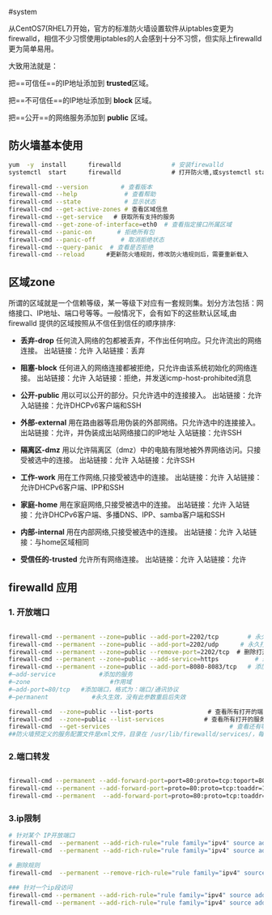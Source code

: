 #system

从CentOS7(RHEL7)开始，官方的标准防火墙设置软件从iptables变更为firewalld，相信不少习惯使用iptables的人会感到十分不习惯，但实际上firewalld更为简单易用。

大致用法就是：

把==可信任==的IP地址添加到  **trusted**区域。

把==不可信任==的IP地址添加到  **block**   区域。

把==公开==的网络服务添加到   **public**  区域。


## 防火墙基本使用

```bash
yum  -y  install      firewalld              # 安装firewalld
systemctl  start      firewalld              # 打开防火墙,或systemctl start firewalld.service

firewall-cmd --version         # 查看版本
firewall-cmd --help             # 查看帮助
firewall-cmd --state            # 显示状态
firewall-cmd --get-active-zones # 查看区域信息
firewall-cmd --get-service   # 获取所有支持的服务
firewall-cmd --get-zone-of-interface=eth0  # 查看指定接口所属区域
firewall-cmd --panic-on       # 拒绝所有包
firewall-cmd --panic-off       # 取消拒绝状态
firewall-cmd --query-panic  # 查看是否拒绝
firewall-cmd --reload      #更新防火墙规则，修改防火墙规则后，需要重新载入
```


## 区域zone

所谓的区域就是一个信赖等级，某一等级下对应有一套规则集。划分方法包括：网络接口、IP地址、端口号等等。一般情况下，会有如下的这些默认区域,由firewalld 提供的区域按照从不信任到信任的顺序排序:
- **丢弃-drop**
任何流入网络的包都被丢弃，不作出任何响应。只允许流出的网络连接。
出站链接：允许
入站链接：丢弃

- **阻塞-block**
任何进入的网络连接都被拒绝，只允许由该系统初始化的网络连接。
出站链接：允许
入站链接：拒绝，并发送icmp-host-prohibited消息

- **公开-public**
用以可以公开的部分。只允许选中的连接接入。
出站链接：允许
入站链接：允许DHCPv6客户端和SSH

- **外部-external**
用在路由器等启用伪装的外部网络。只允许选中的连接接入。
出站链接：允许，并伪装成出站网络接口的IP地址
入站链接：允许SSH

- **隔离区-dmz**
用以允许隔离区（dmz）中的电脑有限地被外界网络访问。只接受被选中的连接。
出站链接：允许
入站链接：允许SSH

- **工作-work**
用在工作网络,只接受被选中的连接。
出站链接：允许
入站链接：允许DHCPv6客户端、IPP和SSH

- **家庭-home**
用在家庭网络,只接受被选中的连接。
出站链接：允许
入站链接：允许DHCPv6客户端、多播DNS、IPP、samba客户端和SSH

- **内部-internal**
用在内部网络,只接受被选中的连接。
出站链接：允许
入站链接：与home区域相同

- **受信任的-trusted**
允许所有网络连接。
出站链接：允许
入站链接：允许

## firewalld 应用
### 1. 开放端口
```bash

firewall-cmd --permanent --zone=public --add-port=2202/tcp        # 永久打开tcp 80端口
firewall-cmd --permanent --zone=public --add-port=2202/udp      # 永久打开udp 123端口
firewall-cmd --permanent --zone=public --remove-port=2202/tcp  # 删除打开的端口
firewall-cmd --permanent --zone=public --add-service=https          # 永久打开https服务的端口
firewall-cmd --permanent --zone=public --add-port=8080-8083/tcp   # 添加多个端口
#–add-service            #添加的服务  
#–zone                      #作用域  
#–add-port=80/tcp   #添加端口，格式为：端口/通讯协议  
#–permanent            #永久生效，没有此参数重启后失效

firewall-cmd  --zone=public --list-ports               # 查看所有打开的端口
firewall-cmd  --zone=public --list-services           # 查看所有打开的服务，也可加--permanent
firewall-cmd  --get-services                                 # 查看还有哪些服务可以打开
##防火墙预定义的服务配置文件是xml文件，目录在 /usr/lib/firewalld/services/，每个服务对应一个端口
```

### 2.端口转发
```bash

firewall-cmd --permanent --add-forward-port=port=80:proto=tcp:toport=8080   # 将80端口的流量转发至8080
firewall-cmd --permanent --add-forward-port=proto=80:proto=tcp:toaddr=192.168.1.0.1 # 将80端口的流量转发至192.168.0.1
firewall-cmd --permanent  --add-forward-port=proto=80:proto=tcp:toaddr=192.168.0.1:toport=8080 # 将80端口的流量转发至192.168.0.1的8080端口
```

### 3.ip限制
```bash
# 针对某个 IP开放端口
firewall-cmd  --permanent --add-rich-rule="rule family="ipv4" source address="192.168.0.1" accept" 
firewall-cmd  --permanent --add-rich-rule="rule family="ipv4" source address="192.168.0.1" port protocol="tcp" port="6379" accept"

# 删除规则
firewall-cmd  --permanent --remove-rich-rule="rule family="ipv4" source address="192.168.1.51" accept" 

### 针对一个ip段访问
firewall-cmd --permanent --add-rich-rule="rule family="ipv4" source address="192.168.0.0/16" accept"
firewall-cmd --permanent --add-rich-rule="rule family="ipv4" source address="192.168.1.0/24" port protocol="tcp" port="9200" accept"
```